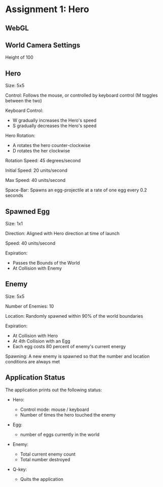 # Assignment 1: Hero

## WebGL


## World Camera Settings

Height of 100

## Hero 

Size: 5x5


Control: Follows the mouse, or controlled by keyboard control
(M toggles between the two)


Keyboard Control:
* W gradually increases the Hero's speed
* S gradually decreases the Hero's speed


Hero Rotation:
* A rotates the hero counter-clockwise
* D rotates the her clockwise

Rotation Speed: 45 degrees/second


Initial Speed: 20 units/second

Max Speed:     40 units/second


Space-Bar: Spawns an egg-projectile at a rate of one egg every 0.2 seconds


## Spawned Egg

Size: 1x1


Direction: Aligned with Hero direction at time of launch


Speed: 40 units/second


Expiration: 
* Passes the Bounds of the World
* At Collision with Enemy


## Enemy

Size: 5x5


Number of Enemies: 10


Location: Randomly spawned within 90% of the world boundaries


Expiration: 
* At Collision with Hero
* At 4th Collision with an Egg
* Each egg costs 80 percent of enemy's current energy


Spawning: A new enemy is spawned so that the number and location
conditions are always met


## Application Status

The application prints out the following status:

* Hero:
    * Control mode: mouse / keyboard
    * Number of times the hero touched the enemy

* Egg:
    * number of eggs currently in the world

* Enemy:
    * Total current enemy count
    * Total number destroyed

* Q-key:
    * Quits the application